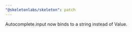```yaml
---
"@skeletonlabs/skeleton": patch
---
```


Autocomplete.input now binds to a string instead of Value.
